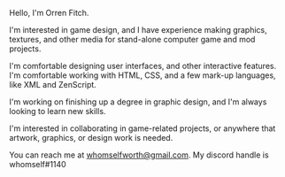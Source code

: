 Hello, I'm Orren Fitch.

I'm interested in game design, and I have experience making graphics, textures, and other media for stand-alone computer game and mod projects. 

I'm comfortable designing user interfaces, and other interactive features. I'm comfortable working with HTML, CSS, and a few mark-up languages, like XML and ZenScript.

I'm working on finishing up a degree in graphic design, and I'm always looking to learn new skills.

I'm interested in collaborating in game-related projects, or anywhere that artwork, graphics, or design work is needed.

You can reach me at whomselfworth@gmail.com. My discord handle is whomself#1140
